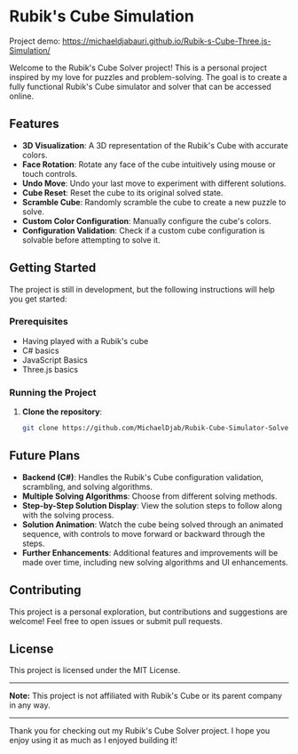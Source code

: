 # Rubik's Cube Simulation

Project demo: https://michaeldjabauri.github.io/Rubik-s-Cube-Three.js-Simulation/

Welcome to the Rubik's Cube Solver project! This is a personal project inspired by my love for puzzles and problem-solving. The goal is to create a fully functional Rubik's Cube simulator and solver that can be accessed online.

## Features
- **3D Visualization**: A 3D representation of the Rubik's Cube with accurate colors.
- **Face Rotation**: Rotate any face of the cube intuitively using mouse or touch controls.
- **Undo Move**: Undo your last move to experiment with different solutions.
- **Cube Reset**: Reset the cube to its original solved state.
- **Scramble Cube**: Randomly scramble the cube to create a new puzzle to solve.
- **Custom Color Configuration**: Manually configure the cube's colors.
- **Configuration Validation**: Check if a custom cube configuration is solvable before attempting to solve it.

## Getting Started

The project is still in development, but the following instructions will help you get started:

### Prerequisites
- Having played with a Rubik's cube
- C# basics
- JavaScript Basics
- Three.js basics

### Running the Project
1. **Clone the repository**:
   ```bash
   git clone https://github.com/MichaelDjab/Rubik-Cube-Simulator-Solver.git

## Future Plans

- **Backend (C#)**: Handles the Rubik's Cube configuration validation, scrambling, and solving algorithms.
- **Multiple Solving Algorithms**: Choose from different solving methods.
- **Step-by-Step Solution Display**: View the solution steps to follow along with the solving process.
- **Solution Animation**: Watch the cube being solved through an animated sequence, with controls to move forward or backward through the steps.
- **Further Enhancements**: Additional features and improvements will be made over time, including new solving algorithms and UI enhancements.

## Contributing

This project is a personal exploration, but contributions and suggestions are welcome! Feel free to open issues or submit pull requests.

## License

This project is licensed under the MIT License.

---

**Note:** This project is not affiliated with Rubik's Cube or its parent company in any way.

---

Thank you for checking out my Rubik's Cube Solver project. I hope you enjoy using it as much as I enjoyed building it!

